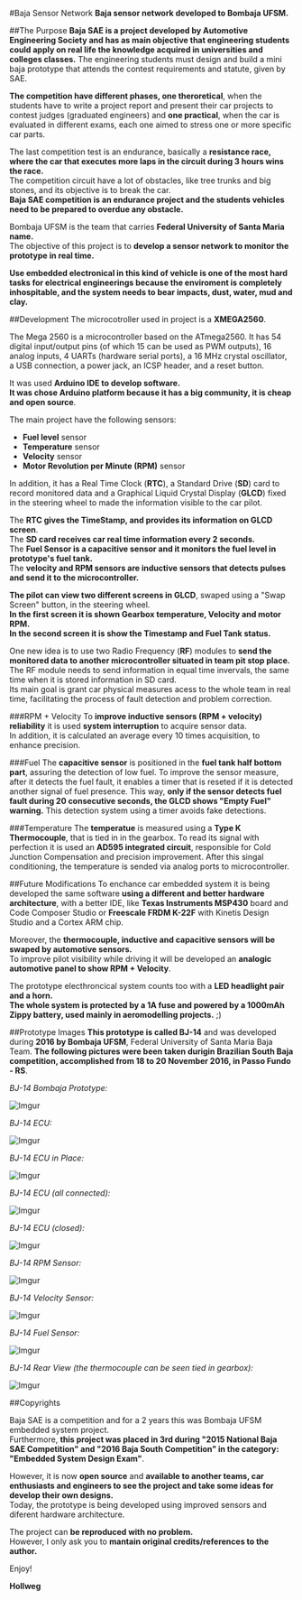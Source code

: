 
#Baja Sensor Network
**Baja sensor network developed to Bombaja UFSM.**

##The Purpose
**Baja SAE is a project developed by Automotive Engineering Society and has as main objective that engineering students
could apply on real life the knowledge acquired in universities and colleges classes.**
The engineering students must design and build a mini baja prototype that attends the contest requirements and statute, given by SAE.

**The competition have different phases, one theroretical**, when the students have to write a project report and present their car projects to contest judges (graduated engineers) and **one practical**, when the car is evaluated in different exams, each one aimed to stress one or more specific car parts. 

The last competition test is an endurance, basically a **resistance race, where the car that executes more laps in the circuit during 3 hours wins the race.** </br>
The competition circuit have a lot of obstacles, like tree trunks and big stones, and its objective is to break the car. </br>
**Baja SAE competition is an endurance project and the students vehicles need to be prepared to overdue any obstacle.**

Bombaja UFSM is the team that carries **Federal University of Santa Maria name.** </br> 
The objective of this project is to **develop a sensor network to monitor the prototype in real time.** 

**Use embedded electronical in this kind of vehicle is one of the most hard tasks for electrical engineerings because the enviroment is completely inhospitable, and the system needs to bear impacts, dust, water, mud and clay.**

##Development
The microcotroller used in project is a **XMEGA2560**. 

The Mega 2560 is a microcontroller based on the ATmega2560. It has 54 digital input/output pins (of which 15 can be used as PWM outputs), 16 analog inputs, 4 UARTs (hardware serial ports), a 16 MHz crystal oscillator, a USB connection, a power jack, an ICSP header, and a reset button. </br>

It was used **Arduino IDE to develop software.** </br>
**It was chose Arduino platform because it has a big community, it is cheap and open source**.

The main project have the following sensors:

- **Fuel level** sensor
- **Temperature** sensor
- **Velocity** sensor
- **Motor Revolution per Minute (RPM)** sensor

In addition, it has a Real Time Clock (**RTC**), a Standard Drive (**SD**) card to record monitored data and a Graphical Liquid Crystal Display (**GLCD**) fixed in the steering wheel to made the information visible to the car pilot.

The **RTC gives the TimeStamp, and provides its information on GLCD screen**. </br>
The **SD card receives car real time information every 2 seconds.** </br>
The **Fuel Sensor is a capacitive sensor and it monitors the fuel level in prototype's fuel tank.** </br>
The **velocity and RPM sensors are inductive sensors that detects pulses and send it to the microcontroller.** 

**The pilot can view two different screens in GLCD**, swaped using a "Swap Screen" button, in the steering wheel. </br>
**In the first screen it is shown Gearbox temperature, Velocity and motor RPM.** </br>
**In the second screen it is show the Timestamp and Fuel Tank status.**

One new idea is to use two Radio Frequency (**RF**) modules to **send the monitored data to another microcontroller situated in team pit stop place.** </br>
The RF module needs to send information in equal time invervals, the same time when it is stored information in SD card. </br>
Its main goal is grant car physical measures acess to the whole team in real time, facilitating the process of fault detection and problem correction. 

###RPM + Velocity
To **improve inductive sensors (RPM + velocity) reliability** it is used **system interruption** to acquire sensor data. </br>
In addition, it is calculated an average every 10 times acquisition, to enhance precision. </br>

###Fuel
The **capacitive sensor** is positioned in the **fuel tank half bottom part**, assuring the detection of low fuel. To improve the sensor measure, after it detects the fuel fault, it enables a timer that is reseted if it is detected another signal of fuel presence. This way, **only if the sensor detects fuel fault during 20 consecutive seconds, the GLCD shows "Empty Fuel" warning.** This detection system using a timer avoids fake detections. </br>

###Temperature
The **temperatue** is measured using a **Type K Thermocouple**, that is tied in in the gearbox. To read its signal with perfection it is used an **AD595 integrated circuit**, responsible for Cold Junction Compensation and precision improvement. After this singal conditioning, the temperature is sended via analog ports to microcontroller. </br>

##Future Modifications
To enchance car embedded system it is being developed the same software **using a different and better hardware architecture**, with a better IDE, like **Texas Instruments MSP430** board and Code Composer Studio or **Freescale FRDM K-22F** with Kinetis Design Studio and a Cortex ARM chip.

Moreover, the **thermocouple, inductive and capacitive sensors will be swaped by automotive sensors.** </br>
To improve pilot visibility while driving it will be developed an **analogic automotive panel to show RPM + Velocity**.

The prototype electhroncical system counts too with a **LED headlight pair and a horn.** </br>
**The whole system is protected by a 1A fuse and powered by a 1000mAh Zippy battery, used mainly in aeromodelling projects.** ;)

##Prototype Images
**This prototype is called BJ-14** and was developed during **2016 by Bombaja UFSM**, Federal University of Santa Maria Baja Team. 
**The following pictures were been taken durigin Brazilian South Baja competition, accomplished from 18 to 20 November 2016, in Passo Fundo - RS**.

*BJ-14 Bombaja Prototype:*

![Imgur](http://i.imgur.com/SpP6ThM.jpg)


*BJ-14 ECU:*

![Imgur](http://i.imgur.com/VRJubWr.jpg) 


*BJ-14 ECU in Place:*

![Imgur](http://i.imgur.com/uADcoo2.jpg)


*BJ-14 ECU (all connected):*

![Imgur](http://i.imgur.com/UUddKUP.jpg)


*BJ-14 ECU (closed):*

![Imgur](http://i.imgur.com/vRaxChA.jpg)


*BJ-14 RPM Sensor:*

![Imgur](http://i.imgur.com/7iuwkVN.jpg)


*BJ-14 Velocity Sensor:*

![Imgur](http://i.imgur.com/RJu3lg9.jpg)


*BJ-14 Fuel Sensor:*

![Imgur](http://i.imgur.com/okjeFrq.jpg)


*BJ-14 Rear View (the thermocouple can be seen tied in gearbox):*

![Imgur](http://i.imgur.com/ABqffoz.jpg)


##Copyrights

Baja SAE is a competition and for a 2 years this was Bombaja UFSM embedded system project. </br>
Furthermore, **this project was placed in 3rd during "2015 National Baja SAE Competition" and "2016 Baja South Competition" in the category: "Embedded System Design Exam"**.

However, it is now **open source** and **available to another teams, car enthusiasts and engineers to see the project and take some ideas for develop their own designs.** </br>
Today, the prototype is being developed using improved sensors and diferent hardware architecture.

The project can **be reproduced with no problem.** </br>
However, I only ask you to **mantain original credits/references to the author.**


Enjoy!


**Hollweg**

